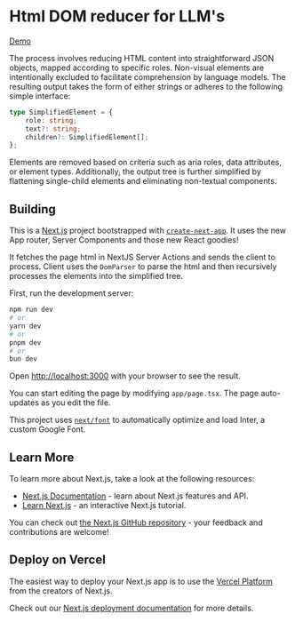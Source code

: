 # Html DOM reducer for LLM's

[Demo](https://llm-reduce-dom.vercel.app/)

The process involves reducing HTML content into straightforward JSON objects, mapped according to specific roles. Non-visual elements are intentionally excluded to facilitate comprehension by language models. The resulting output takes the form of either strings or adheres to the following simple interface:

```typescript
type SimplifiedElement = {
    role: string;
    text?: string;
    children?: SimplifiedElement[];
};
```

Elements are removed based on criteria such as aria roles, data attributes, or element types. Additionally, the output tree is further simplified by flattening single-child elements and eliminating non-textual components.

## Building

This is a [Next.js](https://nextjs.org/) project bootstrapped with [`create-next-app`](https://github.com/vercel/next.js/tree/canary/packages/create-next-app). It uses the new App router, Server Components and those new React goodies!

It fetches the page html in NextJS Server Actions and sends the client to process. Client uses the `DomParser` to parse the html and then recursively processes the elements into the simplified tree.

First, run the development server:

```bash
npm run dev
# or
yarn dev
# or
pnpm dev
# or
bun dev
```

Open [http://localhost:3000](http://localhost:3000) with your browser to see the result.

You can start editing the page by modifying `app/page.tsx`. The page auto-updates as you edit the file.

This project uses [`next/font`](https://nextjs.org/docs/basic-features/font-optimization) to automatically optimize and load Inter, a custom Google Font.

## Learn More

To learn more about Next.js, take a look at the following resources:

- [Next.js Documentation](https://nextjs.org/docs) - learn about Next.js features and API.
- [Learn Next.js](https://nextjs.org/learn) - an interactive Next.js tutorial.

You can check out [the Next.js GitHub repository](https://github.com/vercel/next.js/) - your feedback and contributions are welcome!

## Deploy on Vercel

The easiest way to deploy your Next.js app is to use the [Vercel Platform](https://vercel.com/new?utm_medium=default-template&filter=next.js&utm_source=create-next-app&utm_campaign=create-next-app-readme) from the creators of Next.js.

Check out our [Next.js deployment documentation](https://nextjs.org/docs/deployment) for more details.
